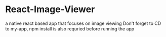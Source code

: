 # React-Image-Viewer
a native react based app that focuses on image viewing
Don't forget to CD to my-app, npm install is also requried before running the app
